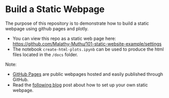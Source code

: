 # Build a Static Webpage

The purpose of this repository is to demonstrate how to build a static webpage using github pages and plotly.

* You can view this repo as a static web page here: https://github.com/Malathy-Muthu/101-static-website-example/settings
* The notebook `create-html-plots.ipynb` can be used to produce the html files located in the `/docs` folder.

Note:
* [GitHub Pages](https://guides.github.com/features/pages/) are public webpages hosted and easily published through GitHub.
* Read the [following blog](https://austinlasseter.medium.com/create-a-static-webpage-using-github-and-plotly-468ae89710d3) post about how to set up your own static webpage.
